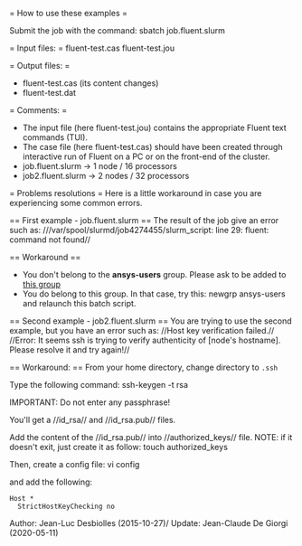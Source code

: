 = How to use these examples =

Submit the job with the command:
  sbatch job.fluent.slurm


= Input files: =
fluent-test.cas
fluent-test.jou


= Output files: =
* fluent-test.cas (its content changes)
* fluent-test.dat

  
= Comments: =
* The input file (here fluent-test.jou) contains the appropriate Fluent text commands (TUI).
* The case file (here fluent-test.cas) should have been created through interactive run of Fluent on a PC or on the front-end of the cluster.
* job.fluent.slurm  -> 1 node  / 16 processors
* job2.fluent.slurm -> 2 nodes / 32 processors


= Problems resolutions =
Here is a little workaround in case you are experiencing some common errors.

== First example - job.fluent.slurm ==
The result of the job give an error such as:
///var/spool/slurmd/job4274455/slurm_script: line 29: fluent: command not found//

== Workaround ==
* You don't belong to the **ansys-users** group.
Please ask to be added to [this group ](https://groups.epfl.ch/viewgroup?groupid=S00058)
* You do belong to this group. In that case, try this:
  newgrp ansys-users
and relaunch this batch script.


== Second example - job2.fluent.slurm ==
You are trying to use the second example, but you have an error such as:
//Host key verification failed.//
//Error: It seems ssh is trying to verify authenticity of [node's hostname]. Please resolve it and try again!//

== Workaround: ==
From your home directory, change directory to `.ssh`

Type the following command:
  ssh-keygen -t rsa

IMPORTANT: Do not enter any passphrase!

You'll get a //id_rsa// and //id_rsa.pub// files.

Add the content of the //id_rsa.pub// into //authorized_keys// file.
NOTE: if it doesn't exit, just create it as follow:
  touch authorized_keys

Then, create a config file:
  vi config

and add the following:
```
Host *
  StrictHostKeyChecking no
```




Author: Jean-Luc Desbiolles (2015-10-27)/
Update: Jean-Claude De Giorgi (2020-05-11)
